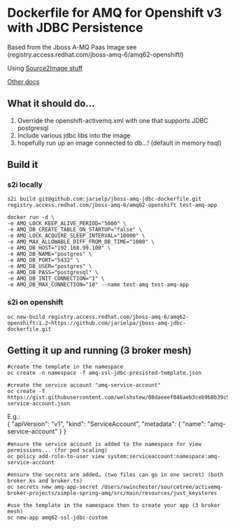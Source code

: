 # Dockerfile for AMQ for Openshift v3 with JDBC Persistence

Based from the Jboss A-MQ Paas Image see (registry.access.redhat.com/jboss-amq-6/amq62-openshiftl)

Using [Source2Image stuff](https://github.com/openshift/source-to-image)

[Other docs](https://docs.openshift.com/container-platform/3.3/creating_images/index.html)

## What it should do...

1.  Override the openshift-activemq.xml with one that supports JDBC postgresql
2.  Include various jdbc libs into the image
3.  hopefully run up an image connected to db...! (default in memory hsql)


## Build it

### s2i locally

	s2i build git@github.com:jarielp/jboss-amq-jdbc-dockerfile.git registry.access.redhat.com/jboss-amq-6/amq62-openshift test-amq-app

	docker run -d \
	-e AMQ_LOCK_KEEP_ALIVE_PERIOD="5000" \
	-e AMQ_DB_CREATE_TABLE_ON_STARTUP="false" \
	-e AMQ_LOCK_ACQUIRE_SLEEP_INTERVAL="10000" \
	-e AMQ_MAX_ALLOWABLE_DIFF_FROM_DB_TIME="1000" \
	-e AMQ_DB_HOST="192.168.99.100" \
	-e AMQ_DB_NAME="postgres" \
	-e AMQ_DB_PORT="5432" \
	-e AMQ_DB_USER="postgres" \
	-e AMQ_DB_PASS="postgresql" \
	-e AMQ_DB_INIT_CONNECTION="1" \
	-e AMQ_DB_MAX_CONNECTION="10" --name test-amq test-amq-app

### s2i on openshift

	oc new-build registry.access.redhat.com/jboss-amq-6/amq62-openshift:1.2~https://github.com/jarielpa/jboss-amq-jdbc-dockerfile.git

## Getting it up and running (3 broker mesh)	

	#create the template in the namespace
	oc create -n namespace -f amq-ssl-jdbc-presisted-template.json

	#create the service account "amq-service-account"
	oc create -f https://gist.githubusercontent.com/welshstew/08daeeef046aeb3ceb9b8b39c9e0d243/raw/1c9535126b57ab7c8adc4ae0859583c20c25eca9/amq-service-account.json

E.g.:	
		{
		  "apiVersion": "v1",
		  "kind": "ServiceAccount",
		  "metadata": {
		    "name": "amq-service-account"
		  }
	  }

	#ensure the service account is added to the namespace for view permissions... (for pod scaling)
	oc policy add-role-to-user view system:serviceaccount:namespace:amq-service-account

	#ensure the secrets are added… (two files can go in one secret) (both broker.ks and broker.ts)
	oc secrets new amq-app-secret /Users/swinchester/sourcetree/activemq-broker-projects/simple-spring-amq/src/main/resources/just_keystores

	#use the template in the namespace then to create your app (3 broker mesh)
	oc new-app amq62-ssl-jdbc-custom




